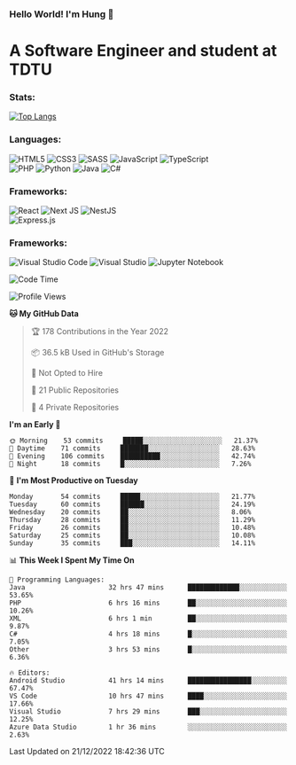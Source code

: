 ### Hello World! I'm Hung :wave:

# A Software Engineer and student at TDTU

### Stats:
[![Top Langs](https://github-readme-stats.vercel.app/api/top-langs/?username=Kuroo-nekoo&layout=compact)](https://github.com/anuraghazra/github-readme-stats)

### Languages:
![HTML5](https://img.shields.io/badge/html5-%23E34F26.svg?style=for-the-badge&logo=html5&logoColor=%23E34F26&color=white)
![CSS3](https://img.shields.io/badge/css3-%231572B6.svg?style=for-the-badge&logo=css3&logoColor=%231572B6&color=white)
![SASS](https://img.shields.io/badge/SASS-hotpink.svg?style=for-the-badge&logo=SASS&logoColor=hotpink&color=white)
![JavaScript](https://img.shields.io/badge/javascript-%23323330.svg?style=for-the-badge&logo=javascript&logoColor=%23F7DF1E)
![TypeScript](https://img.shields.io/badge/typescript-%23007ACC.svg?style=for-the-badge&logo=typescript&logoColor=%23007ACC&color=white)  
![PHP](https://img.shields.io/badge/php-%23777BB4.svg?style=for-the-badge&logo=php&logoColor=white)
![Python](https://img.shields.io/badge/python-3670A0?style=for-the-badge&logo=python&logoColor=ffdd54)
![Java](https://img.shields.io/badge/java-%23ED8B00.svg?style=for-the-badge&logo=java&logoColor=white)
![C#](https://img.shields.io/badge/c%23-%23239120.svg?style=for-the-badge&logo=c-sharp&logoColor=white)


### Frameworks:
![React](https://img.shields.io/badge/react-%2320232a.svg?style=for-the-badge&logo=react&logoColor=%%2361DAFB&color=white)
![Next JS](https://img.shields.io/badge/Next-black?style=for-the-badge&logo=next.js&logoColor=black&color=white)
![NestJS](https://img.shields.io/badge/nestjs-%23E0234E.svg?style=for-the-badge&logo=nestjs&logoColor=%23E0234E&color=white)  
![Express.js](https://img.shields.io/badge/express.js-%23404d59.svg?style=for-the-badge&logo=express&logoColor=%2361DAFB)

### Frameworks:
![Visual Studio Code](https://img.shields.io/badge/Visual%20Studio%20Code-0078d7.svg?style=for-the-badge&logo=visual-studio-code&logoColor=white)
![Visual Studio](https://img.shields.io/badge/Visual%20Studio-5C2D91.svg?style=for-the-badge&logo=visual-studio&logoColor=white)
![Jupyter Notebook](https://img.shields.io/badge/jupyter-%23FA0F00.svg?style=for-the-badge&logo=jupyter&logoColor=white)

<!--START_SECTION:waka-->
![Code Time](http://img.shields.io/badge/Code%20Time-251%20hrs%2052%20mins-blue)

![Profile Views](http://img.shields.io/badge/Profile%20Views-8-blue)

**🐱 My GitHub Data** 

> 🏆 178 Contributions in the Year 2022
 > 
> 📦 36.5 kB Used in GitHub's Storage 
 > 
> 🚫 Not Opted to Hire
 > 
> 📜 21 Public Repositories 
 > 
> 🔑 4 Private Repositories  
 > 
**I'm an Early 🐤** 

```text
🌞 Morning    53 commits     █████░░░░░░░░░░░░░░░░░░░░   21.37% 
🌆 Daytime    71 commits     ███████░░░░░░░░░░░░░░░░░░   28.63% 
🌃 Evening    106 commits    ██████████░░░░░░░░░░░░░░░   42.74% 
🌙 Night      18 commits     █░░░░░░░░░░░░░░░░░░░░░░░░   7.26%

```
📅 **I'm Most Productive on Tuesday** 

```text
Monday       54 commits     █████░░░░░░░░░░░░░░░░░░░░   21.77% 
Tuesday      60 commits     ██████░░░░░░░░░░░░░░░░░░░   24.19% 
Wednesday    20 commits     ██░░░░░░░░░░░░░░░░░░░░░░░   8.06% 
Thursday     28 commits     ██░░░░░░░░░░░░░░░░░░░░░░░   11.29% 
Friday       26 commits     ██░░░░░░░░░░░░░░░░░░░░░░░   10.48% 
Saturday     25 commits     ██░░░░░░░░░░░░░░░░░░░░░░░   10.08% 
Sunday       35 commits     ███░░░░░░░░░░░░░░░░░░░░░░   14.11%

```


📊 **This Week I Spent My Time On** 

```text
💬 Programming Languages: 
Java                     32 hrs 47 mins      █████████████░░░░░░░░░░░░   53.65% 
PHP                      6 hrs 16 mins       ██░░░░░░░░░░░░░░░░░░░░░░░   10.26% 
XML                      6 hrs 1 min         ██░░░░░░░░░░░░░░░░░░░░░░░   9.87% 
C#                       4 hrs 18 mins       █░░░░░░░░░░░░░░░░░░░░░░░░   7.05% 
Other                    3 hrs 53 mins       █░░░░░░░░░░░░░░░░░░░░░░░░   6.36%

🔥 Editors: 
Android Studio           41 hrs 14 mins      ████████████████░░░░░░░░░   67.47% 
VS Code                  10 hrs 47 mins      ████░░░░░░░░░░░░░░░░░░░░░   17.66% 
Visual Studio            7 hrs 29 mins       ███░░░░░░░░░░░░░░░░░░░░░░   12.25% 
Azure Data Studio        1 hr 36 mins        ░░░░░░░░░░░░░░░░░░░░░░░░░   2.63%

```


 Last Updated on 21/12/2022 18:42:36 UTC
<!--END_SECTION:waka-->
